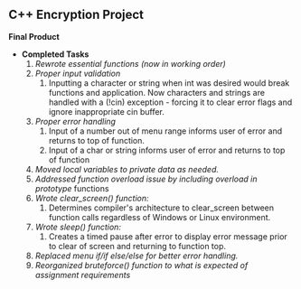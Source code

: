 ## C++ Encryption Project
**Final Product**

* **Completed Tasks**
   1. *Rewrote essential functions (now in working order)*
   2. *Proper input validation*
      1. Inputting a character or string when int was desired would break
         functions and application. Now characters and strings are handled with
         a (!cin) exception - forcing it to clear error flags and ignore
         inappropriate cin buffer.
   3. *Proper error handling*
      1. Input of a number out of menu range informs user of error and returns
         to top of function.
      2. Input of a char or string informs user of error and returns to top of
         function
   4. *Moved local variables to private data as needed.*
   5. *Addressed function overload issue by including overload in prototype*
      functions
   6. *Wrote clear_screen() function:*
      1. Determines compiler's architecture to clear_screen between function
         calls regardless of Windows or Linux environment.
   7. *Wrote sleep() function:*
      1. Creates a timed pause after error to display error message prior to
         clear of screen and returning to function top.
   8. *Replaced menu if/if else/else for better error handling.*
   9. *Reorganized bruteforce() function to what is expected of assignment
      requirements*
